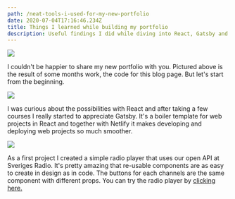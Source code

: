 ```yaml
---
path: /neat-tools-i-used-for-my-new-portfolio
date: 2020-07-04T17:16:46.234Z
title: Things I learned while building my portfolio
description: Useful findings I did while diving into React, Gatsby and Netlify.
---
```

![](https://portfolio-with-cms.netlify.app/assets/vsc.png)

I couldn't be happier to share my new portfolio with you. Pictured above is the result of some months work, the code for this blog page. But let's start from the beginning.

![](https://portfolio-with-cms.netlify.app/assets/gatsby.png)

I was curious about the possibilities with React and after taking a few courses I really started to appreciate Gatsby. It's a boiler template for web projects in React and together with Netlify it makes developing and deploying web projects so much smoother.

![](https://portfolio-with-cms.netlify.app/assets/enkelradio.png)

As a first project I created a simple radio player that uses our open API at Sveriges Radio. It's pretty amazing that re-usable components are as easy to create in design as in code. The buttons for each channels are the same component with different props. You can try the radio player by [clicking here.](https://enkelradio.com/)